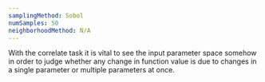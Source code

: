 ```yaml
---
samplingMethod: Sobol
numSamples: 50
neighborhoodMethod: N/A
---
```


With the correlate task it is vital to see the input parameter space somehow
in order to judge whether any change in function value is due to changes in
a single parameter or multiple parameters at once.

